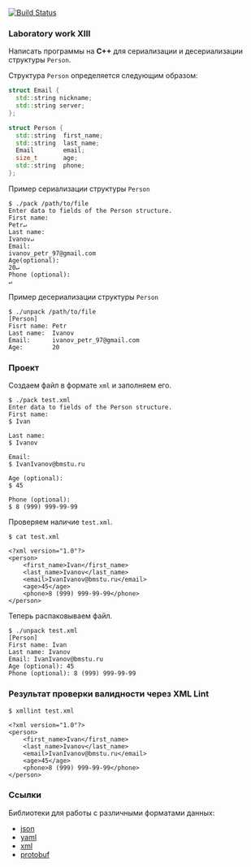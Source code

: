 [![Build Status](https://travis-ci.org/nex-7/lab13.svg?branch=master)](https://travis-ci.org/nex-7/lab13)

### Laboratory work XIII

Написать программы на **C++** для сериализации и десериализации структуры `Person`.

Структура `Person` определяется следующим образом:

```cpp
struct Email {
  std::string nickname;
  std::string server;
};

struct Person {
  std::string  first_name;
  std::string  last_name;
  Email        email;
  size_t       age;
  std::string  phone;
};
```

Пример сериализации структуры `Person` 
```ShellSession
$ ./pack /path/to/file
Enter data to fields of the Person structure.
First name:
Petr↵
Last name:
Ivanov↵
Email:
ivanov_petr_97@gmail.com
Age(optional):
20↵
Phone (optional):
↵
```

Пример десериализации структуры `Person` 
```ShellSession
$ ./unpack /path/to/file
[Person]
Fisrt name: Petr
Last name:  Ivanov
Email:      ivanov_petr_97@gmail.com
Age:        20
```

### Проект
Создаем файл в формате `xml` и заполняем его.
```ShellSession
$ ./pack test.xml
Enter data to fields of the Person structure.
First name:
$ Ivan

Last name:
$ Ivanov

Email:
$ IvanIvanov@bmstu.ru

Age (optional):
$ 45

Phone (optional):
$ 8 (999) 999-99-99
```

Проверяем наличие `test.xml`.
```ShellSession
$ cat test.xml

<?xml version="1.0"?>
<person>
	<first_name>Ivan</first_name>
	<last_name>Ivanov</last_name>
	<email>IvanIvanov@bmstu.ru</email>
	<age>45</age>
	<phone>8 (999) 999-99-99</phone>
</person>
```

Теперь распаковываем файл.
```ShellSession
$ ./unpack test.xml
[Person]
First name: Ivan
Last name: Ivanov
Email: IvanIvanov@bmstu.ru
Age (optional): 45
Phone (optional): 8 (999) 999-99-99
```

### Результат проверки валидности через XML Lint

```ShellSession
$ xmllint test.xml

<?xml version="1.0"?>
<person>
	<first_name>Ivan</first_name>
	<last_name>Ivanov</last_name>
	<email>IvanIvanov@bmstu.ru</email>
	<age>45</age>
	<phone>8 (999) 999-99-99</phone>
</person>

```

### Ссылки
Библиотеки для работы с различными форматами данных:
- [json](https://github.com/nlohmann/json)
- [yaml](https://github.com/jbeder/yaml-cpp)
- [xml](https://github.com/zeux/pugixml)
- [protobuf](https://github.com/google/protobuf)

